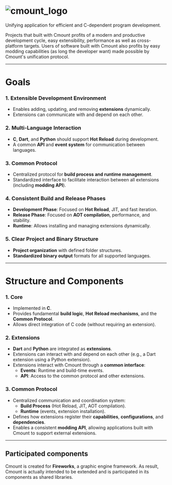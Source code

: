 # ![cmount_logo](.github/images/cmount.png)
Unifying application for efficient and C-dependent 
program development.

Projects that built with Cmount profits of a modern and productive
development cycle, easy extensibility, performance as well as cross-platform targets. 
Users of software built with Cmount also profits by easy modding capabilities 
(as long the developer want) made possible by Cmount's unification protocol.

---
# Goals

### 1. Extensible Development Environment
- Enables adding, updating, and removing **extensions** dynamically.
- Extensions can communicate with and depend on each other.

### 2. Multi-Language Interaction
- **C**, **Dart**, and **Python** should support **Hot Reload** during development.
- A common **API** and **event system** for communication between languages.

### 3. Common Protocol
- Centralized protocol for **build process and runtime management**.
- Standardized interface to facilitate interaction between all extensions (including **modding API**).

### 4. Consistent Build and Release Phases
- **Development Phase**: Focused on **Hot Reload**, JIT, and fast iteration.
- **Release Phase**: Focused on **AOT compilation**, performance, and stability.
- **Runtime**: Allows installing and managing extensions dynamically.

### 5. Clear Project and Binary Structure
- **Project organization** with defined folder structures.
- **Standardized binary output** formats for all supported languages.
---
# Structure and Components
### 1. Core
- Implemented in **C**.
- Provides fundamental **build logic**, **Hot Reload mechanisms**, and the **Common Protocol**.
- Allows direct integration of C code (without requiring an extension).

### 2. Extensions
- **Dart** and **Python** are integrated as **extensions**.
- Extensions can interact with and depend on each other (e.g., a Dart extension using a Python extension).
- Extensions interact with Cmount through a **common interface**:
    - **Events**: Runtime and build-time events.
    - **API**: Access to the common protocol and other extensions.

### 3. Common Protocol
- Centralized communication and coordination system:
    - **Build Process** (Hot Reload, JIT, AOT compilation).
    - **Runtime** (events, extension installation).
- Defines how extensions register their **capabilities**, **configurations**, and **dependencies**.
- Enables a consistent **modding API**, allowing applications built with Cmount to support external extensions.

---

## Participated components
Cmount is created for **Fireworks**, a graphic engine framework.
As result, Cmount is actually intended to be extended and is participated
in its components as shared libraries.
